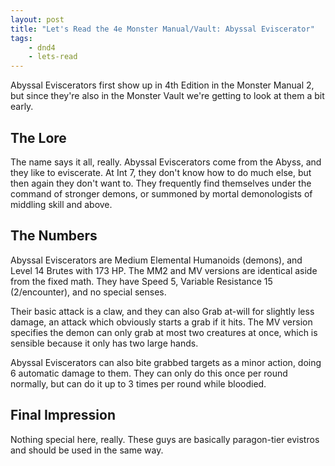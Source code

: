 ```yaml
---
layout: post
title: "Let's Read the 4e Monster Manual/Vault: Abyssal Eviscerator"
tags:
    - dnd4
    - lets-read
---
```


Abyssal Eviscerators first show up in 4th Edition in the Monster Manual 2, but
since they're also in the Monster Vault we're getting to look at them a bit
early.

## The Lore

The name says it all, really. Abyssal Eviscerators come from the Abyss, and they
like to eviscerate. At Int 7, they don't know how to do much else, but then
again they don't want to. They frequently find themselves under the command of
stronger demons, or summoned by mortal demonologists of middling skill and
above.

## The Numbers

Abyssal Eviscerators are Medium Elemental Humanoids (demons), and Level 14
Brutes with 173 HP. The MM2 and MV versions are identical aside from the fixed
math. They have Speed 5, Variable Resistance 15 (2/encounter), and no special
senses.

Their basic attack is a claw, and they can also Grab at-will for slightly less
damage, an attack which obviously starts a grab if it hits. The MV version
specifies the demon can only grab at most two creatures at once, which is
sensible because it only has two large hands.

Abyssal Eviscerators can also bite grabbed targets as a minor action, doing 6
automatic damage to them. They can only do this once per round normally, but can
do it up to 3 times per round while bloodied.

## Final Impression

Nothing special here, really. These guys are basically paragon-tier evistros and
should be used in the same way.
